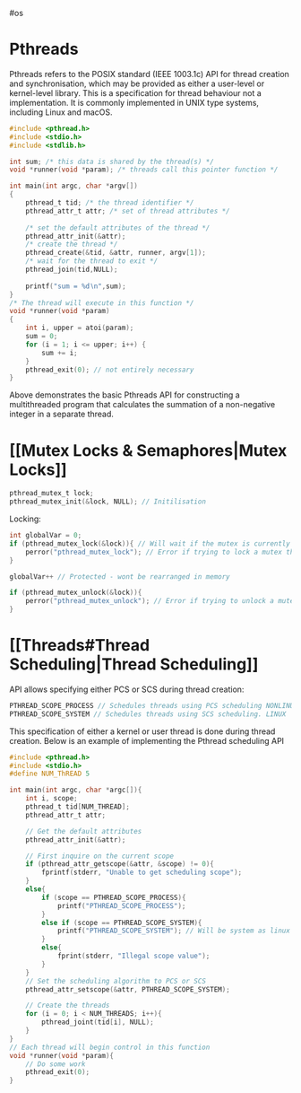 #os
# Pthreads
Pthreads refers to the POSIX standard (IEEE 1003.1c) API for thread creation and synchronisation, which may be provided as either a user-level or kernel-level library. This is a specification for thread behaviour not a implementation. It is commonly implemented in UNIX type systems, including Linux and macOS.
```c
#include <pthread.h>
#include <stdio.h>
#include <stdlib.h>

int sum; /* this data is shared by the thread(s) */ 
void *runner(void *param); /* threads call this pointer function */ 

int main(int argc, char *argv[]) 
{ 
	pthread_t tid; /* the thread identifier */ 
	pthread_attr_t attr; /* set of thread attributes */ 
	
	/* set the default attributes of the thread */ 
	pthread_attr_init(&attr); 
	/* create the thread */ 
	pthread_create(&tid, &attr, runner, argv[1]); 
	/* wait for the thread to exit */ 
	pthread_join(tid,NULL); 
	
	printf("sum = %d∖n",sum); 
} 
/* The thread will execute in this function */ 
void *runner(void *param) 
{ 
	int i, upper = atoi(param); 
	sum = 0; 
	for (i = 1; i <= upper; i++) {
		sum += i; 
	}
	pthread_exit(0); // not entirely necessary
}
```
Above demonstrates the basic Pthreads API for constructing a multithreaded program that calculates the summation of a non-negative integer in a separate thread.

# [[Mutex Locks & Semaphores|Mutex Locks]]
```c
pthread_mutex_t lock;
pthread_mutex_init(&lock, NULL); // Initilisation
```
Locking:
```c
int globalVar = 0;
if (pthread_mutex_lock(&lock)){ // Will wait if the mutex is currently aquired 
	perror("pthread_mutex_lock"); // Error if trying to lock a mutex thats already locked or locking a different mutex
} 

globalVar++ // Protected - wont be rearranged in memory

if (pthread_mutex_unlock(&lock)){
	perror("pthread_mutex_unlock"); // Error if trying to unlock a mutex thats already unlocked
} 
```

# [[Threads#Thread Scheduling|Thread Scheduling]]
API allows specifying either PCS or SCS during thread creation:
```c
PTHREAD_SCOPE_PROCESS // Schedules threads using PCS scheduling NONLINUX
PTHREAD_SCOPE_SYSTEM // Schedules threads using SCS scheduling. LINUX
```
This specification of either a kernel or user thread is done during thread creation.
Below is an example of implementing the Pthread scheduling API
```c
#include <pthread.h>
#include <stdio.h>
#define NUM_ThREAD 5

int main(int argc, char *argc[]){
	int i, scope;
	pthread_t tid[NUM_THREAD];
	pthread_attr_t attr;

	// Get the default attributes
	pthread_attr_init(&attr);

	// First inquire on the current scope
	if (pthread_attr_getscope(&attr, &scope) != 0){
		fprintf(stderr, "Unable to get scheduling scope");
	}
	else{
		if (scope == PTHREAD_SCOPE_PROCESS){
			printf("PTHREAD_SCOPE_PROCESS");
		}
		else if (scope == PTHREAD_SCOPE_SYSTEM){
			printf("PTHREAD_SCOPE_SYSTEM"); // Will be system as linux
		}
		else{
			fprint(stderr, "Illegal scope value");
		}
	}
	// Set the scheduling algorithm to PCS or SCS
	pthread_attr_setscope(&attr, PTHREAD_SCOPE_SYSTEM);

	// Create the threads
	for (i = 0; i < NUM_THREADS; i++){
		pthread_joint(tid[i], NULL);
	}
}
// Each thread will begin control in this function
void *runner(void *param){
	// Do some work
	pthread_exit(0);
}